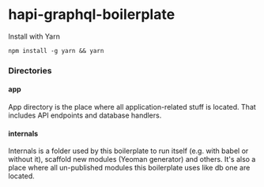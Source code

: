 hapi-graphql-boilerplate
========================

Install with Yarn

```
npm install -g yarn && yarn
```

### Directories

#### app

App directory is the place where all application-related stuff is located. That includes API endpoints and
database handlers.

#### internals

Internals is a folder used by this boilerplate to run itself (e.g. with babel or without it), scaffold new modules (Yeoman generator)
and others. It's also a place where all un-published modules this boilerplate uses like db one are located.